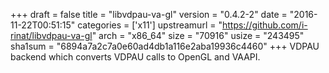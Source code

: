 +++
draft = false
title = "libvdpau-va-gl"
version = "0.4.2-2"
date = "2016-11-22T00:51:15"
categories = ['x11']
upstreamurl = "https://github.com/i-rinat/libvdpau-va-gl"
arch = "x86_64"
size = "70916"
usize = "243495"
sha1sum = "6894a7a2c7a0e60ad4db1a116e2aba19936c4460"
+++
VDPAU backend which converts VDPAU calls to OpenGL and VAAPI.